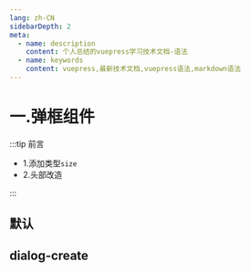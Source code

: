 ```yaml
---
lang: zh-CN
sidebarDepth: 2
meta:
  - name: description
    content: 个人总结的vuepress学习技术文档-语法
  - name: keywords
    content: vuepress,最新技术文档,vuepress语法,markdown语法
---
```


# 一.弹框组件

:::tip 前言

- 1.添加类型`size`
- 2.头部改造

:::

## 默认

<preview path="./dialog-default.vue"></preview>

## dialog-create

<preview path="./dialog-create.vue" ></preview>